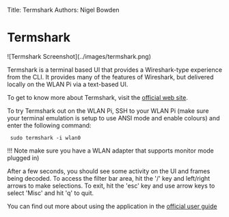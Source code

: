 Title: Termshark
Authors: Nigel Bowden

# Termshark
<div style="float: center;">
![Termshark Screenshot](../images/termshark.png)
</div>

Termshark is a terminal based UI that provides a Wireshark-type experience from the CLI. It provides many of the features of Wireshark, but delivered locally on the WLAN Pi via a text-based UI.

To get to know more about Termshark, visit the [official web site][termshark_web_site].

To try Termshark out on the WLAN Pi, SSH to your WLAN Pi (make sure your terminal emulation is setup to use ANSI mode and enable colours) and enter the following command:

```
 sudo termshark -i wlan0
```
!!! Note
    make sure you have a WLAN adapter that supports monitor mode plugged in)

After a few seconds, you should see some activity on the UI and frames being decoded. To access the filter bar area, hit the '/' key and left/right arrows to make selections. To exit, hit the 'esc' key and use arrow keys to select 'Misc' and hit 'q' to quit.

You can find out more about using the application in the [official user guide][termshark_user_guide]

<!-- Link list -->
[termshark_web_site]: https://termshark.io/
[termshark_user_guide]: https://github.com/gcla/termshark/blob/master/docs/UserGuide.md

